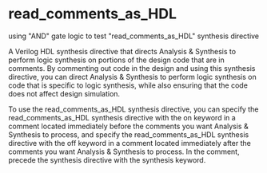 # read_comments_as_HDL
 using "AND" gate logic to test "read_comments_as_HDL" synthesis directive 


 A Verilog HDL synthesis directive that directs Analysis & Synthesis to perform logic synthesis on portions of the design code that are in comments. By commenting out code in the design and using this synthesis directive, you can direct Analysis & Synthesis to perform logic synthesis on code that is specific to logic synthesis, while also ensuring that the code does not affect design simulation.

To use the read_comments_as_HDL synthesis directive, you can specify the read_comments_as_HDL synthesis directive with the on keyword in a comment located immediately before the comments you want Analysis & Synthesis to process, and specify the read_comments_as_HDL synthesis directive with the off keyword in a comment located immediately after the comments you want Analysis & Synthesis to process. In the comment, precede the synthesis directive with the synthesis keyword.
